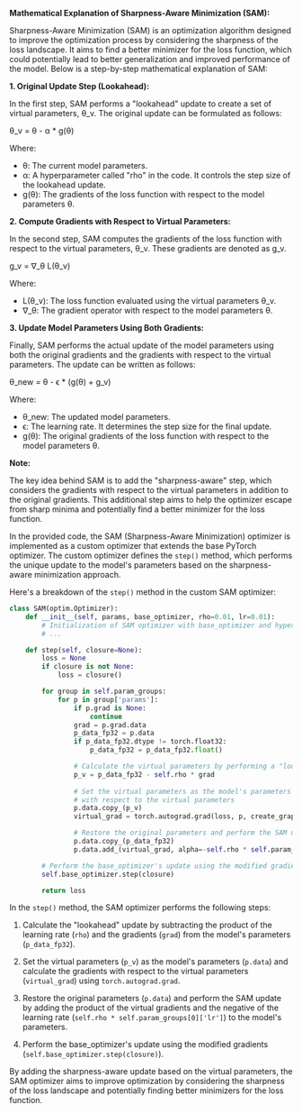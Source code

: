 **Mathematical Explanation of Sharpness-Aware Minimization (SAM):**

Sharpness-Aware Minimization (SAM) is an optimization algorithm designed to improve the optimization process by considering the sharpness of the loss landscape. It aims to find a better minimizer for the loss function, which could potentially lead to better generalization and improved performance of the model. Below is a step-by-step mathematical explanation of SAM:

**1. Original Update Step (Lookahead):**

In the first step, SAM performs a "lookahead" update to create a set of virtual parameters, θ_v. The original update can be formulated as follows:

θ_v = θ - α * g(θ)

Where:
- θ: The current model parameters.
- α: A hyperparameter called "rho" in the code. It controls the step size of the lookahead update.
- g(θ): The gradients of the loss function with respect to the model parameters θ.

**2. Compute Gradients with Respect to Virtual Parameters:**

In the second step, SAM computes the gradients of the loss function with respect to the virtual parameters, θ_v. These gradients are denoted as g_v.

g_v = ∇_θ L(θ_v)

Where:
- L(θ_v): The loss function evaluated using the virtual parameters θ_v.
- ∇_θ: The gradient operator with respect to the model parameters θ.

**3. Update Model Parameters Using Both Gradients:**

Finally, SAM performs the actual update of the model parameters using both the original gradients and the gradients with respect to the virtual parameters. The update can be written as follows:

θ_new = θ - ϵ * (g(θ) + g_v)

Where:
- θ_new: The updated model parameters.
- ϵ: The learning rate. It determines the step size for the final update.
- g(θ): The original gradients of the loss function with respect to the model parameters θ.

**Note:**

The key idea behind SAM is to add the "sharpness-aware" step, which considers the gradients with respect to the virtual parameters in addition to the original gradients. This additional step aims to help the optimizer escape from sharp minima and potentially find a better minimizer for the loss function.

In the provided code, the SAM (Sharpness-Aware Minimization) optimizer is implemented as a custom optimizer that extends the base PyTorch optimizer. The custom optimizer defines the `step()` method, which performs the unique update to the model's parameters based on the sharpness-aware minimization approach.

Here's a breakdown of the `step()` method in the custom SAM optimizer:

```python
class SAM(optim.Optimizer):
    def __init__(self, params, base_optimizer, rho=0.01, lr=0.01):
        # Initialization of SAM optimizer with base_optimizer and hyperparameters
        # ...

    def step(self, closure=None):
        loss = None
        if closure is not None:
            loss = closure()

        for group in self.param_groups:
            for p in group['params']:
                if p.grad is None:
                    continue
                grad = p.grad.data
                p_data_fp32 = p.data
                if p_data_fp32.dtype != torch.float32:
                    p_data_fp32 = p_data_fp32.float()

                # Calculate the virtual parameters by performing a "lookahead" update
                p_v = p_data_fp32 - self.rho * grad
                
                # Set the virtual parameters as the model's parameters and calculate the gradients
                # with respect to the virtual parameters
                p.data.copy_(p_v)
                virtual_grad = torch.autograd.grad(loss, p, create_graph=True)[0]

                # Restore the original parameters and perform the SAM update
                p.data.copy_(p_data_fp32)
                p.data.add_(virtual_grad, alpha=-self.rho * self.param_groups[0]['lr'])

        # Perform the base_optimizer's update using the modified gradients
        self.base_optimizer.step(closure)

        return loss
```

In the `step()` method, the SAM optimizer performs the following steps:

1. Calculate the "lookahead" update by subtracting the product of the learning rate (`rho`) and the gradients (`grad`) from the model's parameters (`p_data_fp32`).

2. Set the virtual parameters (`p_v`) as the model's parameters (`p.data`) and calculate the gradients with respect to the virtual parameters (`virtual_grad`) using `torch.autograd.grad`.

3. Restore the original parameters (`p.data`) and perform the SAM update by adding the product of the virtual gradients and the negative of the learning rate (`self.rho * self.param_groups[0]['lr']`) to the model's parameters.

4. Perform the base_optimizer's update using the modified gradients (`self.base_optimizer.step(closure)`).

By adding the sharpness-aware update based on the virtual parameters, the SAM optimizer aims to improve optimization by considering the sharpness of the loss landscape and potentially finding better minimizers for the loss function.


